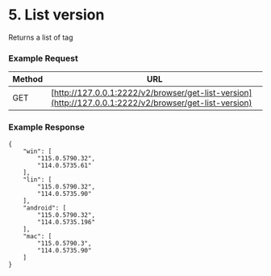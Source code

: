 # 5. List version

Returns a list of tag

### **Example Request** <a href="#example-request-1" id="example-request-1"></a>

| Method | URL                                                                                                    |
| ------ | ------------------------------------------------------------------------------------------------------ |
| GET    | [http://127.0.0.1:2222/v2/browser/get-list-version](http://127.0.0.1:2222/v2/browser/get-list-version) |

### **Example Response** <a href="#id-3.-example-response" id="id-3.-example-response"></a>

```
{
    "win": [
        "115.0.5790.32",
        "114.0.5735.61"
    ],
    "lin": [
        "115.0.5790.32",
        "114.0.5735.90"
    ],
    "android": [
        "115.0.5790.32",
        "114.0.5735.196"
    ],
    "mac": [
        "115.0.5790.3",
        "114.0.5735.90"
    ]
}
```

[\
](https://docs.hidemium.io/use-cases/api-automation-v2/get-profile/4.-list-tag)
